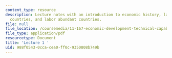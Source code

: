 ```yaml
---
content_type: resource
description: Lecture notes with an introduction to economic history, labor scarce
  countries, and labor abundant countries.
file: null
file_location: /coursemedia/11-167-economic-development-technical-capabilities-spring-2004/988f05430ccacea0ff0c9350808b749b_lec_1.pdf
file_type: application/pdf
resourcetype: Document
title: 'Lecture 1 '
uid: 988f0543-0cca-cea0-ff0c-9350808b749b
---
```

